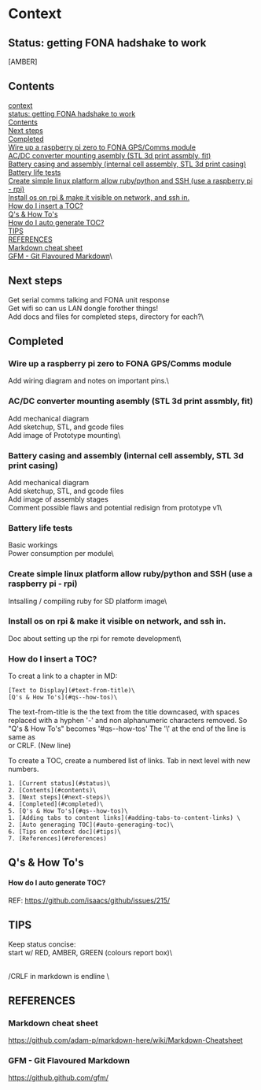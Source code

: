 # Context
## Status: getting FONA hadshake to work
[AMBER]

## Contents
[context](#context)\
[status: getting FONA hadshake to work](#status-getting-fona-hadshake-to-work)\
[Contents](#contents)\
[Next steps](#next-steps)\
[Completed](#completed)\
[Wire up a raspberry pi zero to FONA GPS/Comms module](#wire-up-a-raspberry-pi-zero-to-fona-gpscomms-module)\
[AC/DC converter mounting asembly (STL 3d print assmbly, fit)](#acdc-converter-mounting-asembly-stl-3d-print-assmbly-fit)\
[Battery casing and assembly (internal cell assembly, STL 3d print casing)](#battery-casing-and-assembly-internal-cell-assembly-stl-3d-print-casing)\
[Battery life tests](#battery-life-tests)\
[Create simple linux platform allow ruby/python and SSH (use a raspberry pi - rpi)](#create-simple-linux-platform-allow-rubypython-and-ssh-use-a-raspberry-pi--rpi)\
[Install os on rpi & make it visible on network, and ssh in.](#install-os-on-rpi--make-it-visible-on-network-and-ssh-in)\
[How do I insert a TOC?](#how-do-i-insert-a-toc)\
[Q's & How To's](#qs--how-tos)\
[How do I auto generate TOC?](#how-do-i-auto-generate-toc)\
[TIPS](#tips)\
[REFERENCES](#references)\
[Markdown cheat sheet](#markdown-cheat-sheet)\
[GFM - Git Flavoured Markdown](#gfm--git-flavoured-markdown)\


## Next steps
Get serial comms talking and FONA unit response\
Get wifi so can us LAN dongle forother things!\
Add docs and files for completed steps, directory for each?\

## Completed
### Wire up a raspberry pi zero to FONA GPS/Comms module
Add wiring diagram and notes on important pins.\

### AC/DC converter mounting asembly (STL 3d print assmbly, fit)
Add mechanical diagram\
Add sketchup, STL, and gcode files\
Add image of Prototype mounting\

### Battery casing and assembly (internal cell assembly, STL 3d print casing)
Add mechanical diagram\
Add sketchup, STL, and gcode files\
Add image of assembly stages\
Comment possible flaws and potential redisign from prototype v1\

### Battery life tests
Basic workings\
Power consumption per module\

### Create simple linux platform allow ruby/python and SSH (use a raspberry pi - rpi)
Intsalling / compiling ruby for SD platform image\

### Install os on rpi & make it visible on network, and ssh in.
Doc about setting up the rpi for remote development\

### How do I insert a TOC?
To creat a link to a chapter in MD:
```
[Text to Display](#text-from-title)\
[Q's & How To's](#qs--how-tos)\
```

The text-from-title is the the text from the title downcased, with spaces replaced with a hyphen '-' and non alphanumeric characters removed. So "Q's & How To's" becomes '#qs--how-tos'
The '\\' at the end of the line is same as <br> or CRLF. (New line)

To create a TOC, create a numbered list of links. Tab in next level with new numbers.
```
1. [Current status](#status)\
2. [Contents](#contents)\
3. [Next steps](#next-steps)\
4. [Completed](#completed)\
5. [Q's & How To's](#qs--how-tos)\
1. [Adding tabs to content links](#adding-tabs-to-content-links) \
2. [Auto generaging TOC](#auto-generaging-toc)\
6. [Tips on context doc](#tips)\
7. [References](#references)
```


## Q's & How To's
#### How do I auto generate TOC?
REF: https://github.com/isaacs/github/issues/215/


## TIPS
Keep status concise:\
start w/ RED, AMBER, GREEN (colours report box)\

<br>/CRLF in markdown is endline \\


## REFERENCES
### Markdown cheat sheet
https://github.com/adam-p/markdown-here/wiki/Markdown-Cheatsheet

### GFM - Git Flavoured Markdown
https://github.github.com/gfm/

